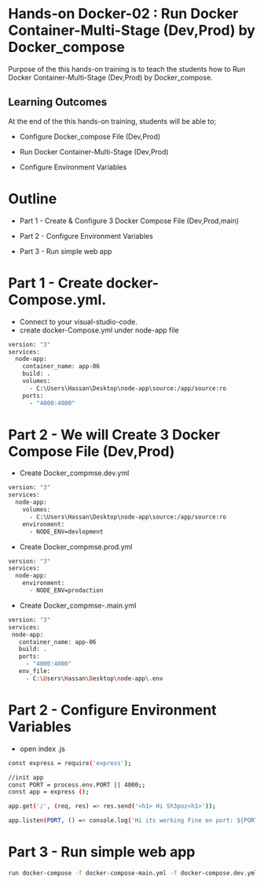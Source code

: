 # Hands-on Docker-02 : Run Docker Container-Multi-Stage (Dev,Prod) by Docker_compose
Purpose of the this hands-on training is to teach the students how to Run Docker Container-Multi-Stage (Dev,Prod) by Docker_compose.

## Learning Outcomes

At the end of the this hands-on training, students will be able to;

- Configure Docker_compose File (Dev,Prod)

- Run Docker Container-Multi-Stage (Dev,Prod)

- Configure Environment  Variables

# Outline
- Part 1 - Create & Configure 3 Docker Compose File (Dev,Prod,main)

- Part 2 - Configure Environment  Variables

- Part 3 - Run simple web app

# Part 1 - Create docker-Compose.yml.

- Connect to your visual-studio-code.
- create docker-Compose.yml  under node-app file 
```bash
version: "3"
services:
  node-app:
    container_name: app-06
    build: .
    volumes:
      - C:\Users\Hassan\Desktop\node-app\source:/app/source:ro
    ports:
      - "4000:4000"
```
# Part 2 - We will Create 3 Docker Compose File (Dev,Prod)

- Create  Docker_compmse.dev.yml
```bash
version: "3"
services:
  node-app:
    volumes:
      - C:\Users\Hassan\Desktop\node-app\source:/app/source:ro
    environment:
      - NODE_ENV=devlopment 
```
                                                          
 - Create Docker_compmse.prod.yml
```bash 
version: "3"
services:
  node-app:
    environment:
      - NODE_ENV=prodaction
```      
 - Create Docker_compmse-.main.yml  
 ```bash
version: "3"
services:
  node-app:
    container_name: app-06
    build: .
    ports:
      - "4000:4000"
    env_file:
      - C:\Users\Hassan\Desktop\node-app\.env
```      
      
#  Part 2 - Configure Environment  Variables
  - open index .js 
  ```bash
  const express = require('express');

//init app
const PORT = process.env.PORT || 4000;;
const app = express (); 

app.get('/', (req, res) => res.send('<h1> Hi Sh3poz<h1>'));

app.listen(PORT, () => console.log('Hi its working Fine on port: ${PORT}'));
```
  
 # Part 3 - Run simple web app 
 ```bash 
 run docker-compose -f docker-compose-main.yml -f docker-compose.dev.yml up -d
```
